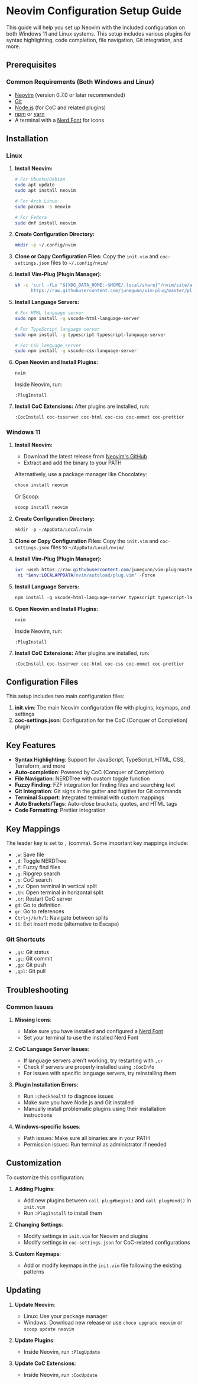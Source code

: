 # Neovim Configuration Setup Guide

This guide will help you set up Neovim with the included configuration on both Windows 11 and Linux systems. This setup includes various plugins for syntax highlighting, code completion, file navigation, Git integration, and more.

## Prerequisites

### Common Requirements (Both Windows and Linux)
- [Neovim](https://neovim.io/) (version 0.7.0 or later recommended)
- [Git](https://git-scm.com/)
- [Node.js](https://nodejs.org/) (for CoC and related plugins)
- [npm](https://www.npmjs.com/) or [yarn](https://yarnpkg.com/)
- A terminal with a [Nerd Font](https://www.nerdfonts.com/) for icons

## Installation

### Linux

1. **Install Neovim:**
   ```bash
   # For Ubuntu/Debian
   sudo apt update
   sudo apt install neovim
   
   # For Arch Linux
   sudo pacman -S neovim
   
   # For Fedora
   sudo dnf install neovim
   ```

2. **Create Configuration Directory:**
   ```bash
   mkdir -p ~/.config/nvim
   ```

3. **Clone or Copy Configuration Files:**
   Copy the `init.vim` and `coc-settings.json` files to `~/.config/nvim/`

4. **Install Vim-Plug (Plugin Manager):**
   ```bash
   sh -c 'curl -fLo "${XDG_DATA_HOME:-$HOME/.local/share}"/nvim/site/autoload/plug.vim --create-dirs \
         https://raw.githubusercontent.com/junegunn/vim-plug/master/plug.vim'
   ```

5. **Install Language Servers:**
   ```bash
   # For HTML language server
   sudo npm install -g vscode-html-language-server
   
   # For TypeScript language server
   sudo npm install -g typescript typescript-language-server
   
   # For CSS language server
   sudo npm install -g vscode-css-language-server
   ```

6. **Open Neovim and Install Plugins:**
   ```bash
   nvim
   ```
   Inside Neovim, run:
   ```
   :PlugInstall
   ```

7. **Install CoC Extensions:**
   After plugins are installed, run:
   ```
   :CocInstall coc-tsserver coc-html coc-css coc-emmet coc-prettier
   ```

### Windows 11

1. **Install Neovim:**
   - Download the latest release from [Neovim's GitHub](https://github.com/neovim/neovim/releases/latest)
   - Extract and add the binary to your PATH

   Alternatively, use a package manager like Chocolatey:
   ```powershell
   choco install neovim
   ```
   Or Scoop:
   ```powershell
   scoop install neovim
   ```

2. **Create Configuration Directory:**
   ```powershell
   mkdir -p ~/AppData/Local/nvim
   ```

3. **Clone or Copy Configuration Files:**
   Copy the `init.vim` and `coc-settings.json` files to `~/AppData/Local/nvim/`

4. **Install Vim-Plug (Plugin Manager):**
   ```powershell
   iwr -useb https://raw.githubusercontent.com/junegunn/vim-plug/master/plug.vim |`
    ni "$env:LOCALAPPDATA/nvim/autoload/plug.vim" -Force
   ```

5. **Install Language Servers:**
   ```powershell
   npm install -g vscode-html-language-server typescript typescript-language-server vscode-css-language-server
   ```

6. **Open Neovim and Install Plugins:**
   ```powershell
   nvim
   ```
   Inside Neovim, run:
   ```
   :PlugInstall
   ```

7. **Install CoC Extensions:**
   After plugins are installed, run:
   ```
   :CocInstall coc-tsserver coc-html coc-css coc-emmet coc-prettier
   ```

## Configuration Files

This setup includes two main configuration files:

1. **init.vim**: The main Neovim configuration file with plugins, keymaps, and settings
2. **coc-settings.json**: Configuration for the CoC (Conquer of Completion) plugin

## Key Features

- **Syntax Highlighting**: Support for JavaScript, TypeScript, HTML, CSS, Terraform, and more
- **Auto-completion**: Powered by CoC (Conquer of Completion)
- **File Navigation**: NERDTree with custom toggle function
- **Fuzzy Finding**: FZF integration for finding files and searching text
- **Git Integration**: Git signs in the gutter and fugitive for Git commands
- **Terminal Support**: Integrated terminal with custom mappings
- **Auto Brackets/Tags**: Auto-close brackets, quotes, and HTML tags
- **Code Formatting**: Prettier integration

## Key Mappings

The leader key is set to `,` (comma). Some important key mappings include:

- `,w`: Save file
- `,d`: Toggle NERDTree
- `,f`: Fuzzy find files
- `,g`: Ripgrep search
- `,s`: CoC search
- `,tv`: Open terminal in vertical split
- `,th`: Open terminal in horizontal split
- `,cr`: Restart CoC server
- `gd`: Go to definition
- `gr`: Go to references
- `Ctrl+j/k/h/l`: Navigate between splits
- `ii`: Exit insert mode (alternative to Escape)

### Git Shortcuts
- `,gs`: Git status
- `,gc`: Git commit
- `,gp`: Git push
- `,gpl`: Git pull

## Troubleshooting

### Common Issues

1. **Missing Icons**:
   - Make sure you have installed and configured a [Nerd Font](https://www.nerdfonts.com/)
   - Set your terminal to use the installed Nerd Font

2. **CoC Language Server Issues**:
   - If language servers aren't working, try restarting with `,cr`
   - Check if servers are properly installed using `:CocInfo`
   - For issues with specific language servers, try reinstalling them

3. **Plugin Installation Errors**:
   - Run `:checkhealth` to diagnose issues
   - Make sure you have Node.js and Git installed
   - Manually install problematic plugins using their installation instructions

4. **Windows-specific Issues**:
   - Path issues: Make sure all binaries are in your PATH
   - Permission issues: Run terminal as administrator if needed

## Customization

To customize this configuration:

1. **Adding Plugins**: 
   - Add new plugins between `call plug#begin()` and `call plug#end()` in `init.vim`
   - Run `:PlugInstall` to install them

2. **Changing Settings**:
   - Modify settings in `init.vim` for Neovim and plugins
   - Modify settings in `coc-settings.json` for CoC-related configurations

3. **Custom Keymaps**:
   - Add or modify keymaps in the `init.vim` file following the existing patterns

## Updating

1. **Update Neovim**:
   - Linux: Use your package manager
   - Windows: Download new release or use `choco upgrade neovim` or `scoop update neovim`

2. **Update Plugins**:
   - Inside Neovim, run `:PlugUpdate`

3. **Update CoC Extensions**:
   - Inside Neovim, run `:CocUpdate`
